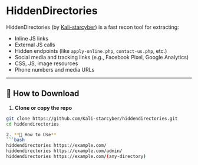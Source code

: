 # HiddenDirectories

HiddenDirectories (by [Kali-starcyber](https://github.com/Kali-starcyber)) is a fast recon tool for extracting:

- Inline JS links
- External JS calls
- Hidden endpoints (like `apply-online.php`, `contact-us.php`, etc.)
- Social media and tracking links (e.g., Facebook Pixel, Google Analytics)
- CSS, JS, image resources
- Phone numbers and media URLs

---

## 🔧 How to Download

1. **Clone or copy the repo**
```bash
git clone https://github.com/Kali-starcyber/hiddendirectories.git
cd hiddendirectories

2. **🔧 How to Use**
```bash
hiddendirectories https://example.com/
hiddendirectories https://example.com/admin/
hiddendirectories https://example.com/(any-directory)
